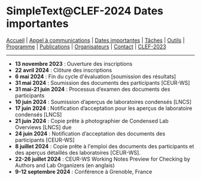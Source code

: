 # SimpleText@CLEF-2024 Dates importantes

[Accueil](./) | [Appel à communications](../fr/CFP.md) | [Dates importantes](../fr/dates.md) | [Tâches](../fr/tasks.md) | [Outils](../fr/tools.md) | [Programme](../fr/program.md) | [Publications](../fr/publications.md) | [Organisateurs](../fr/organizers.md) | [Contact](../fr/contact.md) | [CLEF-2023](https://simpletext-project.com/2023/clef/)

---

* **13 novembre 2023** : Ouverture des inscriptions
* **22 avril 2024** : Clôture des inscriptions
* **6 mai 2024** : Fin du cycle d'évaluation \[soumission des résultats]
* **31 mai 2024** : Soumission des documents des participants \[CEUR-WS]
* **31 mai-21 juin 2024** : Processus d’examen des documents des participants
* **10 juin 2024** : Soumission d’aperçus de laboratoires condensés \[LNCS]
* **17 juin 2024** : Notification d’acceptation pour les aperçus de laboratoire condensés \[LNCS]
* **21 juin 2024** : Copie prête à photographier de Condensed Lab Overviews \[LNCS] due
* **24 juin 2024** : Notification d’acceptation des documents des participants \[CEUR-WS]
* **8 juillet 2024** : Copie prête à l'emploi des documents des participants et des aperçus détaillés des laboratoires \[CEUR-WS].
* **22-26 juillet 2024** : CEUR-WS Working Notes Preview for Checking by Authors and Lab Organizers (en anglais)
* **9-12 septembre 2024** : Conférence à Grenoble, France

